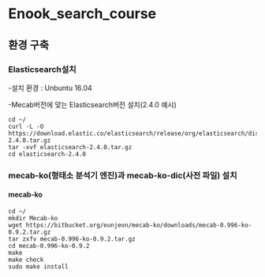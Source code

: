 # Enook_search_course

## 환경 구축

### Elasticsearch설치

-설치 환경 : Unbuntu 16.04

-Mecab버전에 맞는 Elasticsearch버전 설치(2.4.0 예시)

    cd ~/
    curl -L -O https://download.elastic.co/elasticsearch/release/org/elasticsearch/distribution/tar/elasticsearch/2.4.0/elasticsearch-2.4.0.tar.gz
    tar -xvf elasticsearch-2.4.0.tar.gz
    cd elasticsearch-2.4.0
    
### mecab-ko(형태소 분석기 엔진)과 mecab-ko-dic(사전 파일) 설치

#### mecab-ko
    cd ~/
    mkdir Mecab-ko
    wget https://bitbucket.org/eunjeon/mecab-ko/downloads/mecab-0.996-ko-0.9.2.tar.gz
    tar zxfv mecab-0.996-ko-0.9.2.tar.gz
    cd mecab-0.996-ko-0.9.2
    make
    make check
    sudo make install
